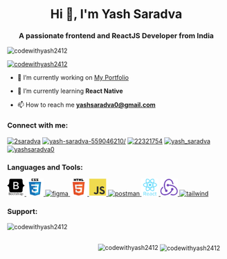 <h1 align="center">Hi 👋, I'm Yash Saradva</h1>
<h3 align="center">A passionate frontend and ReactJS Developer from India</h3>

<p align="left"> <img src="https://komarev.com/ghpvc/?username=codewithyash2412&label=Profile%20views&color=0e75b6&style=flat" alt="codewithyash2412" /> </p>

<p align="left"> <a href="https://github.com/ryo-ma/github-profile-trophy"><img src="https://github-profile-trophy.vercel.app/?username=codewithyash2412" alt="codewithyash2412" /></a> </p>

- 🔭 I’m currently working on [My Portfolio](https://github.com/CodeWithYash2412/YashPortfolio)

- 🌱 I’m currently learning **React Native**

- 📫 How to reach me **yashsaradva0@gmail.com**

<h3 align="left">Connect with me:</h3>
<p align="left">
<a href="https://twitter.com/2saradva" target="blank"><img align="center" src="https://raw.githubusercontent.com/rahuldkjain/github-profile-readme-generator/master/src/images/icons/Social/twitter.svg" alt="2saradva" height="30" width="40" /></a>
<a href="https://linkedin.com/in/yash-saradva-559046210/" target="blank"><img align="center" src="https://raw.githubusercontent.com/rahuldkjain/github-profile-readme-generator/master/src/images/icons/Social/linked-in-alt.svg" alt="yash-saradva-559046210/" height="30" width="40" /></a>
<a href="https://stackoverflow.com/users/22321754" target="blank"><img align="center" src="https://raw.githubusercontent.com/rahuldkjain/github-profile-readme-generator/master/src/images/icons/Social/stack-overflow.svg" alt="22321754" height="30" width="40" /></a>
<a href="https://instagram.com/yash_saradva" target="blank"><img align="center" src="https://raw.githubusercontent.com/rahuldkjain/github-profile-readme-generator/master/src/images/icons/Social/instagram.svg" alt="yash_saradva" height="30" width="40" /></a>
<a href="https://www.codechef.com/users/yashsaradva0" target="blank"><img align="center" src="https://cdn.jsdelivr.net/npm/simple-icons@3.1.0/icons/codechef.svg" alt="yashsaradva0" height="30" width="40" /></a>
</p>

<h3 align="left">Languages and Tools:</h3>
<p align="left"> <a href="https://getbootstrap.com" target="_blank" rel="noreferrer"> <img src="https://raw.githubusercontent.com/devicons/devicon/master/icons/bootstrap/bootstrap-plain-wordmark.svg" alt="bootstrap" width="40" height="40"/> </a> <a href="https://www.w3schools.com/css/" target="_blank" rel="noreferrer"> <img src="https://raw.githubusercontent.com/devicons/devicon/master/icons/css3/css3-original-wordmark.svg" alt="css3" width="40" height="40"/> </a> <a href="https://www.figma.com/" target="_blank" rel="noreferrer"> <img src="https://www.vectorlogo.zone/logos/figma/figma-icon.svg" alt="figma" width="40" height="40"/> </a> <a href="https://www.w3.org/html/" target="_blank" rel="noreferrer"> <img src="https://raw.githubusercontent.com/devicons/devicon/master/icons/html5/html5-original-wordmark.svg" alt="html5" width="40" height="40"/> </a> <a href="https://developer.mozilla.org/en-US/docs/Web/JavaScript" target="_blank" rel="noreferrer"> <img src="https://raw.githubusercontent.com/devicons/devicon/master/icons/javascript/javascript-original.svg" alt="javascript" width="40" height="40"/> </a> <a href="https://postman.com" target="_blank" rel="noreferrer"> <img src="https://www.vectorlogo.zone/logos/getpostman/getpostman-icon.svg" alt="postman" width="40" height="40"/> </a> <a href="https://reactjs.org/" target="_blank" rel="noreferrer"> <img src="https://raw.githubusercontent.com/devicons/devicon/master/icons/react/react-original-wordmark.svg" alt="react" width="40" height="40"/> </a> <a href="https://redux.js.org" target="_blank" rel="noreferrer"> <img src="https://raw.githubusercontent.com/devicons/devicon/master/icons/redux/redux-original.svg" alt="redux" width="40" height="40"/> </a> <a href="https://tailwindcss.com/" target="_blank" rel="noreferrer"> <img src="https://www.vectorlogo.zone/logos/tailwindcss/tailwindcss-icon.svg" alt="tailwind" width="40" height="40"/> </a> </p>

<h3 align="left">Support:</h3>
<p><a href="https://ko-fi.com/codewithyash2412"> <img align="left" src="https://cdn.ko-fi.com/cdn/kofi3.png?v=3" height="50" width="210" alt="codewithyash2412" /></a></p><br><br>

<p><img align="left" src="https://github-readme-stats.vercel.app/api/top-langs?username=codewithyash2412&show_icons=true&locale=en&layout=compact" alt="codewithyash2412" /></p>

<p>&nbsp;<img align="center" src="https://github-readme-stats.vercel.app/api?username=codewithyash2412&show_icons=true&locale=en" alt="codewithyash2412" /></p>
